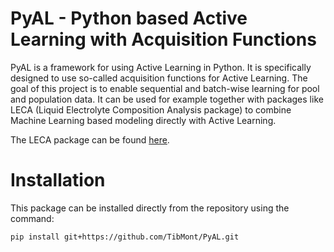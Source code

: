 PyAL - Python based Active Learning with Acquisition Functions
==============================================================

PyAL is a framework for using Active Learning in Python. It is specifically designed to use so-called acquisition functions for Active Learning.
The goal of this project is to enable sequential and batch-wise learning for pool and population data.
It can be used for example together with packages like LECA (Liquid Electrolyte Composition Analysis package) to combine Machine Learning based modeling directly with Active Learning.

The LECA package can be found [here](https://github.com/Harrison-Teeg/LECA).



Installation
============

This package can be installed directly from the repository using the command:

    pip install git+https://github.com/TibMont/PyAL.git


